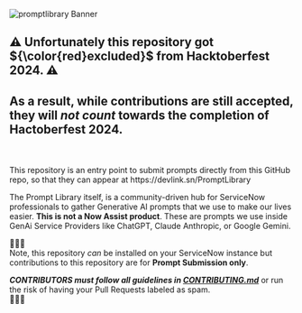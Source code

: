 ![promptlibrary Banner](https://github.com/ServiceNowDevProgram/Hacktoberfest/blob/main/images/promptlibrary-excluded.png)

## ⚠️ Unfortunately this repository got ${\color{red}excluded}$ from Hacktoberfest 2024. ⚠️
## As a result, while contributions are still accepted, they will _not count_ towards the completion of Hactoberfest 2024.
<br>
<br>
This repository is an entry point to submit prompts directly from this GitHub repo, so that they can appear at https://devlink.sn/PromptLibrary

The Prompt Library itself, is a community-driven hub for ServiceNow professionals to gather Generative AI prompts that we use to make our lives easier. **This is not a Now Assist product**. These are prompts we use inside GenAi Service Providers like ChatGPT, Claude Anthropic, or Google Gemini.

🔔🔔🔔<br>
Note, this repository _can_ be installed on your ServiceNow instance but contributions to this repository are for **Prompt Submission only**.

***CONTRIBUTORS must follow all guidelines in [CONTRIBUTING.md](CONTRIBUTING.md)*** or run the risk of having your Pull Requests labeled as spam.<br>
🔔🔔🔔

